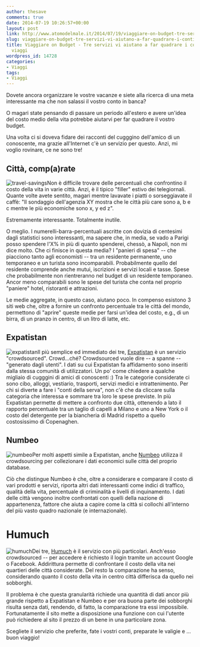 ```yaml
---
author: thesave
comments: true
date: 2014-07-19 10:26:57+00:00
layout: post
link: http://www.atomodelmale.it/2014/07/19/viaggiare-on-budget-tre-servizi-vi-aiutano-a-far-quadrare-i-conti-dei-vostri-viaggi/
slug: viaggiare-on-budget-tre-servizi-vi-aiutano-a-far-quadrare-i-conti-dei-vostri-viaggi
title: Viaggiare on Budget - Tre servizi vi aiutano a far quadrare i conti dei vostri
  viaggi
wordpress_id: 14728
categories:
- Viaggi
tags:
- Viaggi
---
```


Dovete ancora organizzare le vostre vacanze e siete alla ricerca di una meta interessante ma che non salassi il vostro conto in banca?

O magari state pensando di passare un periodo all'estero e avere un'idea del costo medio della vita potrebbe aiutarvi per far quadrare il vostro budget.

Una volta ci si doveva fidare dei racconti del cugggino dell'amico di un conoscente, ma grazie all'Internet c'è un servizio per questo. Anzi, mi voglio rovinare, ce ne sono tre!



## Città, comp(a)rate



![travel-savings](http://www.atomodelmale.it/wp-content/uploads/2014/07/travel-savings-300x200.jpg)Non è difficile trovare delle percentuali che confrontino il costo della vita in varie città. Anzi, è il tipico "filler" estivo dei telegiornali. Quante volte avete sentito, magari mentre lavavate i piatti o sorseggiavate il caffè: "Il sondaggio dell'agenzia XY mostra che le città più care sono a, b e c mentre le più economiche sono x, y ed z".

Estremamente interessante. Totalmente inutile.

O meglio. I numerelli-barra-percentuali ascritte con dovizia di centesimi dagli statistici sono interessanti, ma sapere che, in media, se vado a Parigi posso spendere l'X% in più di quanto spenderei, chessò, a Napoli, non mi dice molto. Che ci finisce in questa media? I "panieri di spesa" -- che piacciono tanto agli economisti -- tra un residente permanente, uno temporaneo e un turista sono incomparabili. Probabilmente quello del residente comprende anche mutui, iscrizioni e servizi locali e tasse. Spese che probabilmente non rientreranno nel budget di un residente temporaneo. Ancor meno comparabili sono le spese del turista che conta nel proprio "paniere" hotel, ristoranti e attrazioni.

Le medie aggregate, in questo caso, aiutano poco.
In compenso esistono 3 siti web che, oltre a fornire un confronto percentuale tra le città del mondo, permettono di "aprire" queste medie per farsi un'idea del costo, e.g., di un birra, di un pranzo in centro, di un litro di latte, etc.





## Expatistan



![expatistan](http://www.atomodelmale.it/wp-content/uploads/2014/07/expatistan.png)Il più semplice ed immediato dei tre, [Expatistan](http://www.expatistan.com) è un servizio "crowdsourced". Crowd...ché?
Crowdsourced vuole dire -- a spanne -- "generato dagli utenti". I dati su cui Expatistan fa affidamento sono inseriti dalla stessa comunità di utilizzatori. Un po' come chiedere a qualche migliaio di cugggini di amici di conoscenti :)
Tra le categorie considerate ci sono cibo, alloggi, vestiario, trasporti, servizi medici e intrattenimento. Per chi si diverte a fare i "conti della serva", non c'è che da cliccare sulla categoria che interessa e sommare tra loro le spese previste.
In più Expatistan permette di mettere a confronto due città, ottenendo a lato il rapporto percentuale tra un taglio di capelli a Milano e uno a New York o il costo del detergente per la biancheria di Madrid rispetto a quello costosissimo di Copenaghen.



## Numbeo



![numbeo](http://www.atomodelmale.it/wp-content/uploads/2014/07/numbeo-300x116.png)Per molti aspetti simile a Expatistan, anche [Numbeo](http://www.numbeo.com) utilizza il crowdsourcing per collezionare i dati economici sulle città del proprio database.

Ciò che distingue Numbeo è che, oltre a considerare e comparare il costo di vari prodotti e servizi, riporta altri dati interessanti come indici di traffico, qualità della vita, percentuale di criminalità e livelli di inquinamento. I dati delle città vengono inoltre confrontati con quelli della nazione di appartenenza, fattore che aiuta a capire come la città si collochi all'interno del più vasto quadro nazionale (e internazionale).



# Humuch



![humuch](http://www.atomodelmale.it/wp-content/uploads/2014/07/humuch.gif)Dei tre, [Humuch](http://www.humuch.com) è il servizio con più particolari. Anch'esso crowdsourced -- per accedere è richiesto il login tramite un account Google o Facebook. Addirittura permette di confrontare il costo della vita nei quartieri delle città considerate. Del resto la comparazione ha senso, considerando quanto il costo della vita in centro città differisca da quello nei sobborghi.

Il problema è che questa granularità richiede una quantità di dati ancor più grande rispetto a Expatistan e Numbeo e per ora buona parte dei sobborghi risulta senza dati, rendendo, di fatto, la comparazione tra essi impossibile. Fortunatamente il sito mette a disposizione una funzione con cui l'utente può richiedere al sito il prezzo di un bene in una particolare zona.

Scegliete il servizio che preferite, fate i vostri conti, preparate le valigie e ... buon viaggio!
